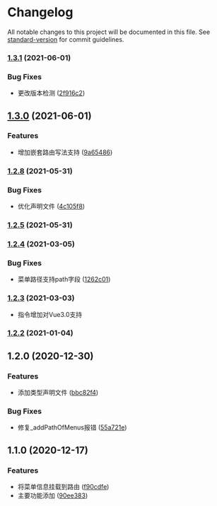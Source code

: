 # Changelog

All notable changes to this project will be documented in this file. See [standard-version](https://github.com/conventional-changelog/standard-version) for commit guidelines.

### [1.3.1](https://github.com/BWrong/auth-tool/compare/v1.3.0...v1.3.1) (2021-06-01)


### Bug Fixes

* 更改版本检测 ([2f916c2](https://github.com/BWrong/auth-tool/commit/2f916c25611dfbb144234adef8357dc3851db68c))

## [1.3.0](https://github.com/BWrong/auth-tool/compare/v1.2.8...v1.3.0) (2021-06-01)


### Features

* 增加嵌套路由写法支持 ([9a65486](https://github.com/BWrong/auth-tool/commit/9a654868f3faa88819ef67471df79d4d09493d53))

### [1.2.8](https://github.com/BWrong/auth-tool/compare/v1.2.5...v1.2.8) (2021-05-31)


### Bug Fixes

* 优化声明文件 ([4c105f8](https://github.com/BWrong/auth-tool/commit/4c105f8de42a1a22c5444b727969812315645a20))

### [1.2.5](https://github.com/BWrong/auth-tool/compare/v1.2.4...v1.2.5) (2021-05-31)

### [1.2.4](https://github.com/BWrong/auth-tool/compare/v1.2.3...v1.2.4) (2021-03-05)


### Bug Fixes

* 菜单路径支持path字段 ([1262c01](https://github.com/BWrong/auth-tool/commit/1262c019531bafd03e31c10a9b641535bc29fa4a))

### [1.2.3](https://github.com/BWrong/auth-tool/compare/v1.2.2...v1.2.3) (2021-03-03)
* 指令增加对Vue3.0支持

### [1.2.2](https://github.com/BWrong/auth-tool/compare/v1.2.1...v1.2.2) (2021-01-04)

## 1.2.0 (2020-12-30)


### Features

* 添加类型声明文件 ([bbc82f4](https://github.com/BWrong/auth-tool/commit/bbc82f43fbd9407e2837fda4822b82795c3b655e))


### Bug Fixes

* 修复_addPathOfMenus报错 ([55a721e](https://github.com/BWrong/auth-tool/commit/55a721e8aa1467763f709829410532d883a71425))

## 1.1.0 (2020-12-17)


### Features

* 将菜单信息挂载到路由 ([f90cdfe](https://github.com/BWrong/auth-tool/commit/f90cdfe287611b72fb6d7cd964c968e88e37e631))
* 主要功能添加 ([90ee383](https://github.com/BWrong/auth-tool/commit/90ee3834789f05ccc7257cfbcf1f9bc769f01ec0))
